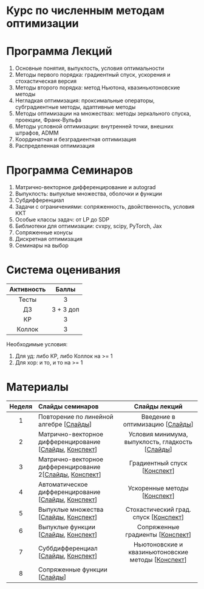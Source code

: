 # Курс по численным методам оптимизации




# Программа Лекций
1) Основные понятия, выпуклость, условия оптимальности
2) Методы первого порядка: градиентный спуск, ускорения и стохастическая версия
3) Методы второго порядка: метод Ньютона, квазиньютоновские методы 
4) Негладкая оптимизация: проксимальные операторы, субградиентные методы, адаптивные методы
5) Методы оптимизации на множествах: методы зеркального спуска, проекции, Франк-Вульфа
6) Методы условной оптимизации: внутренней точки, внешних  штрафов, ADMM
7) Координатная и безградиентная оптимизация 
8) Распределенная оптимизация
    

# Программа Семинаров 

1) Матрично-векторное дифференцирование и autograd
2) Выпуклость: выпуклые множества, оболочки и функции
3) Субдифференциал 
4) Задачи с ограничениями: сопряженность, двойственность, условия ККТ
5) Особые классы задач: от LP до SDP
6) Библиотеки для оптимизации: cvxpy, scipy, PyTorch, Jax
7) Сопряженные конусы
8) Дискретная оптимизация
9) Семинары на выбор



# Система оценивания
| Активность |  Баллы  |
|:------:|:----------:|
| Тесты  | 3 |
| ДЗ |3 + 3 доп|
| КР |3|
| Коллок |3|

Необходимые условия:
1) Для уд: либо КР, либо Коллок на >= 1
2) Для хор: и то, и то на >= 1
# Материалы 
| Неделя | Слайды семинаров | Слайды лекций | 
|:------:|:----------|:----------:|
|1| Повторение по линейной алгебре [[Слайды](sems/sems_2025_1_linalg.pdf)]  | Введение в оптимизацию [[Слайды](lecs/lecs_2025_1_intro.pdf)]  |
|2| Матрично-векторное дифференцирование [[Слайды](sems/sems_2025_2_matvec_diff.pdf), [Конспект](sems/sems_2025_2_notes.pdf)]  | Условия минимума, выпуклость, гладкость [[Слайды](lecs/lecs_2025_2.pdf)] |
|3| Матрично-векторное дифференцирование 2[[Слайды](sems/sems_2025_2_matvec_diff.pdf), [Конспект](sems/sems_2025_2_matvec_diff_slides2.pdf)]  | Градиентный спуск [[Конспект](lecs/lecs_2025_3.pdf)]|
|4| Автоматическое дифференцирование [[Слайды](sems/sems_2025_3_backprop.pdf), [Конспект](sems/sems_2025_3_backprop_slides.pdf)]  | Ускоренные методы [[Конспект](lecs/lecs_2025_4.pdf)] |
|5| Выпуклые множества [[Слайды](sems/sems_2025_4_convex_sets.pdf), [Конспект](sems/sems_2025_4_convex_sets_notes.pdf)]  | Стохастический град. спуск [[Конспект](lecs/lecs_2025_5.pdf)] |
|6| Выпуклые функции [[Слайды](sems/sems_2025_6_convex_funcs.pdf), [Конспект](sems/sems_2025_6_convex_funcs_notes.pdf)]  | Сопряженные градиенты  [[Конспект](lecs/lecs_2025_6.pdf)] |
|7| Суббдифференциал [[Слайды](sems/sems_2025_7_subdiff.pdf), [Конспект](sems/sems_2025_7_subdiff_notes.pdf)] | Ньютоновские и квазиньютоновские методы [[Конспект](lecs/lecs_2025_7.pdf)] |
|8| Сопряженные функции [[Слайды](sems/sems_2025_8_dual_funcs.pdf)] |  |
